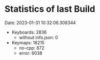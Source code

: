 # Statistics of last Build

Date: 2023-01-31 10:32:06.308344

- Keyboards: 2836
  - without info.json: 0
- Keymaps: 16215
  - no-cpp: 872
  - error: 6038
